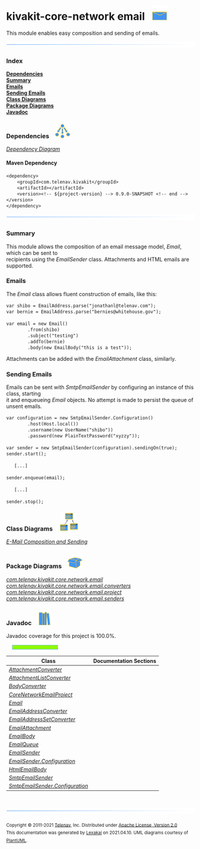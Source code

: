 # kivakit-core-network email &nbsp;&nbsp;![](../../../documentation/images/envelope-40.png)

This module enables easy composition and sending of emails.

![](documentation/images/horizontal-line.png)

### Index

[**Dependencies**](#dependencies)  
[**Summary**](#summary)  
[**Emails**](#emails)  
[**Sending Emails**](#sending-emails)  
[**Class Diagrams**](#class-diagrams)  
[**Package Diagrams**](#package-diagrams)  
[**Javadoc**](#javadoc)

### Dependencies <a name="dependencies"></a> &nbsp;&nbsp; ![](documentation/images/dependencies-40.png)

[*Dependency Diagram*](documentation/diagrams/dependencies.svg)

#### Maven Dependency

    <dependency>
        <groupId>com.telenav.kivakit</groupId>
        <artifactId></artifactId>
        <version><!-- ${project-version} --> 0.9.0-SNAPSHOT <!-- end --></version>
    </dependency>
![](documentation/images/horizontal-line.png)

[//]: # (start-user-text)

### Summary <a name = "summary"></a>

This module allows the composition of an email message model, *Email*, which can be sent to  
recipients using the *EmailSender* class. Attachments and HTML emails are supported.

### Emails <a name = "emails"></a>

The *Email* class allows fluent construction of emails, like this:

    var shibo = EmailAddress.parse("jonathanl@telenav.com");
    var bernie = EmailAddress.parse("bernies@whitehouse.gov");

    var email = new Email()
            .from(shibo)
            .subject("testing")
            .addTo(bernie)
            .body(new EmailBody("this is a test"));

Attachments can be added with the *EmailAttachment* class, similarly.

### Sending Emails <a name = "sending-emails"></a>

Emails can be sent with *SmtpEmailSender* by configuring an instance of this class, starting  
it and enqueueing *Email* objects. No attempt is made to persist the queue of unsent emails.

    var configuration = new SmtpEmailSender.Configuration()
            .host(Host.local())
            .username(new UserName("shibo"))
            .password(new PlainTextPassword("xyzzy"));

    var sender = new SmtpEmailSender(configuration).sendingOn(true);
    sender.start();

       [...]

    sender.enqueue(email);

       [...]

    sender.stop();

[//]: # (end-user-text)

### Class Diagrams <a name="class-diagrams"></a> &nbsp; &nbsp; ![](documentation/images/diagram-48.png)

[*E-Mail Composition and Sending*](documentation/diagrams/diagram-email.svg)  

### Package Diagrams <a name="package-diagrams"></a> &nbsp;&nbsp; ![](documentation/images/box-40.png)

[*com.telenav.kivakit.core.network.email*](documentation/diagrams/com.telenav.kivakit.core.network.email.svg)  
[*com.telenav.kivakit.core.network.email.converters*](documentation/diagrams/com.telenav.kivakit.core.network.email.converters.svg)  
[*com.telenav.kivakit.core.network.email.project*](documentation/diagrams/com.telenav.kivakit.core.network.email.project.svg)  
[*com.telenav.kivakit.core.network.email.senders*](documentation/diagrams/com.telenav.kivakit.core.network.email.senders.svg)  

### Javadoc <a name="javadoc"></a> &nbsp;&nbsp; ![](documentation/images/books-40.png)

Javadoc coverage for this project is 100.0%.  
  
&nbsp; &nbsp;  ![](documentation/images/meter-100-12.png)



| Class | Documentation Sections |
|---|---|
| [*AttachmentConverter*](https://telenav.github.io/kivakit/javadoc/kivakit.core.network.email/com/telenav/kivakit/core/network/email/converters/AttachmentConverter.html) |  |  
| [*AttachmentListConverter*](https://telenav.github.io/kivakit/javadoc/kivakit.core.network.email/com/telenav/kivakit/core/network/email/converters/AttachmentListConverter.html) |  |  
| [*BodyConverter*](https://telenav.github.io/kivakit/javadoc/kivakit.core.network.email/com/telenav/kivakit/core/network/email/converters/BodyConverter.html) |  |  
| [*CoreNetworkEmailProject*](https://telenav.github.io/kivakit/javadoc/kivakit.core.network.email/com/telenav/kivakit/core/network/email/project/CoreNetworkEmailProject.html) |  |  
| [*Email*](https://telenav.github.io/kivakit/javadoc/kivakit.core.network.email/com/telenav/kivakit/core/network/email/Email.html) |  |  
| [*EmailAddressConverter*](https://telenav.github.io/kivakit/javadoc/kivakit.core.network.email/com/telenav/kivakit/core/network/email/converters/EmailAddressConverter.html) |  |  
| [*EmailAddressSetConverter*](https://telenav.github.io/kivakit/javadoc/kivakit.core.network.email/com/telenav/kivakit/core/network/email/converters/EmailAddressSetConverter.html) |  |  
| [*EmailAttachment*](https://telenav.github.io/kivakit/javadoc/kivakit.core.network.email/com/telenav/kivakit/core/network/email/EmailAttachment.html) |  |  
| [*EmailBody*](https://telenav.github.io/kivakit/javadoc/kivakit.core.network.email/com/telenav/kivakit/core/network/email/EmailBody.html) |  |  
| [*EmailQueue*](https://telenav.github.io/kivakit/javadoc/kivakit.core.network.email/com/telenav/kivakit/core/network/email/EmailQueue.html) |  |  
| [*EmailSender*](https://telenav.github.io/kivakit/javadoc/kivakit.core.network.email/com/telenav/kivakit/core/network/email/EmailSender.html) |  |  
| [*EmailSender.Configuration*](https://telenav.github.io/kivakit/javadoc/kivakit.core.network.email/com/telenav/kivakit/core/network/email/EmailSender.Configuration.html) |  |  
| [*HtmlEmailBody*](https://telenav.github.io/kivakit/javadoc/kivakit.core.network.email/com/telenav/kivakit/core/network/email/HtmlEmailBody.html) |  |  
| [*SmtpEmailSender*](https://telenav.github.io/kivakit/javadoc/kivakit.core.network.email/com/telenav/kivakit/core/network/email/senders/SmtpEmailSender.html) |  |  
| [*SmtpEmailSender.Configuration*](https://telenav.github.io/kivakit/javadoc/kivakit.core.network.email/com/telenav/kivakit/core/network/email/senders/SmtpEmailSender.Configuration.html) |  |  

[//]: # (start-user-text)



[//]: # (end-user-text)

<br/>

![](documentation/images/horizontal-line.png)

<sub>Copyright &#169; 2011-2021 [Telenav](http://telenav.com), Inc. Distributed under [Apache License, Version 2.0](LICENSE)</sub>  
<sub>This documentation was generated by [Lexakai](https://github.com/Telenav/lexakai) on 2021.04.10. UML diagrams courtesy
of [PlantUML](http://plantuml.com).</sub>

